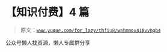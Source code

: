 # 【知识付费】4 篇

> 原文：[`www.yuque.com/for_lazy/thfiu8/wahmnov418vvhgb4`](https://www.yuque.com/for_lazy/thfiu8/wahmnov418vvhgb4)



公众号懒人找资源，懒人专属群分享